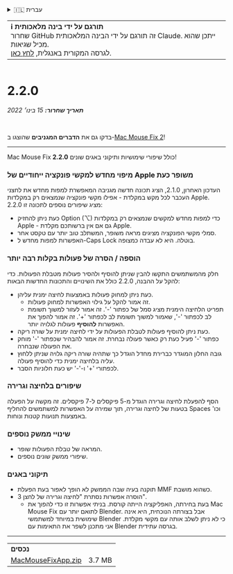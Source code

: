 <details>
<summary>🇮🇱 עברית</summary>

[🇬🇧 English (GitHub)](https://github.com/noah-nuebling/mac-mouse-fix/releases/tag/2.2.0)\
[🇦🇩 Català](https://redirect.macmousefix.com/?target=mmf-release&tag=2.2.0&locale=ca)\
[🇩🇪 Deutsch](https://redirect.macmousefix.com/?target=mmf-release&tag=2.2.0&locale=de)\
[🇪🇸 Español](https://redirect.macmousefix.com/?target=mmf-release&tag=2.2.0&locale=es)\
[🇫🇷 Français](https://redirect.macmousefix.com/?target=mmf-release&tag=2.2.0&locale=fr)\
[🇮🇩 Indonesia](https://redirect.macmousefix.com/?target=mmf-release&tag=2.2.0&locale=id)\
[🇮🇹 Italiano](https://redirect.macmousefix.com/?target=mmf-release&tag=2.2.0&locale=it)\
[🇭🇺 Magyar](https://redirect.macmousefix.com/?target=mmf-release&tag=2.2.0&locale=hu)\
[🇳🇱 Nederlands](https://redirect.macmousefix.com/?target=mmf-release&tag=2.2.0&locale=nl)\
[🇵🇱 Polski](https://redirect.macmousefix.com/?target=mmf-release&tag=2.2.0&locale=pl)\
[🇧🇷 Português (Brasil)](https://redirect.macmousefix.com/?target=mmf-release&tag=2.2.0&locale=pt-BR)\
[🇵🇹 Português (Portugal)](https://redirect.macmousefix.com/?target=mmf-release&tag=2.2.0&locale=pt-PT)\
[🇷🇴 Română](https://redirect.macmousefix.com/?target=mmf-release&tag=2.2.0&locale=ro)\
[🇸🇪 Svenska](https://redirect.macmousefix.com/?target=mmf-release&tag=2.2.0&locale=sv)\
[🇻🇳 Tiếng Việt](https://redirect.macmousefix.com/?target=mmf-release&tag=2.2.0&locale=vi)\
[🇹🇷 Türkçe](https://redirect.macmousefix.com/?target=mmf-release&tag=2.2.0&locale=tr)\
[🇨🇿 Čeština](https://redirect.macmousefix.com/?target=mmf-release&tag=2.2.0&locale=cs)\
[🇬🇷 Ελληνικά](https://redirect.macmousefix.com/?target=mmf-release&tag=2.2.0&locale=el)\
[🇷🇺 Русский](https://redirect.macmousefix.com/?target=mmf-release&tag=2.2.0&locale=ru)\
[🇺🇦 Українська](https://redirect.macmousefix.com/?target=mmf-release&tag=2.2.0&locale=uk)\
**🇮🇱 עברית**\
[🇸🇦 العربية](https://redirect.macmousefix.com/?target=mmf-release&tag=2.2.0&locale=ar)\
[🇮🇳 हिन्दी](https://redirect.macmousefix.com/?target=mmf-release&tag=2.2.0&locale=hi)\
[🇹🇭 ไทย](https://redirect.macmousefix.com/?target=mmf-release&tag=2.2.0&locale=th)\
[🇨🇳 中文 (简体)](https://redirect.macmousefix.com/?target=mmf-release&tag=2.2.0&locale=zh-Hans)\
[🇨🇳 中文 (繁體)](https://redirect.macmousefix.com/?target=mmf-release&tag=2.2.0&locale=zh-Hant)\
[🇭🇰 中文（香港)](https://redirect.macmousefix.com/?target=mmf-release&tag=2.2.0&locale=zh-HK)\
[🇯🇵 日本語](https://redirect.macmousefix.com/?target=mmf-release&tag=2.2.0&locale=ja)\
[🇰🇷 한국어](https://redirect.macmousefix.com/?target=mmf-release&tag=2.2.0&locale=ko)\
[Help translate Mac Mouse Fix to different languages!](https://github.com/noah-nuebling/mac-mouse-fix/discussions/731)
</details>
<table align=><td>
<b>ℹ️ תורגם על ידי בינה מלאכותית</b><br>
שחרור GitHub זה תורגם על ידי הבינה המלאכותית Claude. ייתכן שהוא מכיל שגיאות.<br>
לגרסה המקורית באנגלית, <a href="https://github.com/noah-nuebling/mac-mouse-fix/releases/tag/2.2.0">לחץ כאן</a>.
</td></table>

<table></table>

# 2.2.0
***תאריך שחרור:** 15 בינו׳ 2022*

<br>

בדקו גם את **הדברים המגניבים** שהוצגו ב-[Mac Mouse Fix 2](https://redirect.macmousefix.com/?target=mmf-release&tag=2.0.0&locale=he)!

---

Mac Mouse Fix **2.2.0** כולל שיפורי שימושיות ותיקוני באגים שונים!

### מיפוי מחדש למקשי פונקציה ייחודיים של Apple משופר כעת

העדכון האחרון, 2.1.0, הציג תכונה חדשה מגניבה המאפשרת למפות מחדש את לחצני העכבר לכל מקש במקלדת - אפילו מקשי פונקציה שנמצאים רק במקלדות Apple. 2.2.0 מציג שיפורים נוספים לתכונה זו:

- כעת ניתן להחזיק Option (⌥) כדי למפות מחדש למקשים שנמצאים רק במקלדות Apple - גם אם אין ברשותכם מקלדת Apple.
- סמלי מקשי הפונקציה מציגים מראה משופר, המשתלב טוב יותר עם טקסט אחר.
- האפשרות למפות מחדש ל-Caps Lock בוטלה. היא לא עבדה כמצופה.

### הוספה / הסרה של פעולות בקלות רבה יותר

חלק מהמשתמשים התקשו להבין שניתן להוסיף ולהסיר פעולות מטבלת הפעולות. כדי להקל על ההבנה, 2.2.0 כולל את השינויים והתכונות החדשות הבאות:

- כעת ניתן למחוק פעולות באמצעות לחיצה ימנית עליהן.
  - זה אמור להקל על גילוי האפשרות למחוק פעולות.
  - תפריט הלחיצה הימנית מציג סמל של כפתור '-'. זה אמור לעזור למשוך תשומת לב לכפתור '-', שאמור למשוך תשומת לב לכפתור '+'. זה אמור להפוך את האפשרות **להוסיף** פעולות לגלויה יותר.
- כעת ניתן להוסיף פעולות לטבלת הפעולות על ידי לחיצה ימנית על שורה ריקה.
- כפתור '-' פעיל כעת רק כאשר פעולה נבחרת. זה אמור להבהיר שכפתור '-' מוחק את הפעולה שנבחרה.
- גובה החלון המוגדר כברירת מחדל הוגדל כך שתהיה שורה ריקה גלויה שניתן ללחוץ עליה בלחיצה ימנית כדי להוסיף פעולה.
- לכפתורי '+' ו-'-' יש כעת חלוניות הסבר.

### שיפורים בלחיצה וגרירה

הסף להפעלת לחיצה וגרירה הוגדל מ-5 פיקסלים ל-7 פיקסלים. זה מקשה על הפעלה בטעות של לחיצה וגרירה, תוך שמירה על האפשרות למשתמשים להחליף Spaces וכו' באמצעות תנועות קטנות ונוחות.

### שינויי ממשק נוספים

- המראה של טבלת הפעולות שופר.
- שיפורי ממשק שונים נוספים.

### תיקוני באגים

- תוקנה בעיה שבה הממשק לא הופך לאפור בעת הפעלת MMF כשהוא מושבת.
- הוסרה אפשרות נסתרת "לחיצה וגרירה של לחצן 3".
  - בעת בחירתה, האפליקציה הייתה קורסת. בניתי אפשרות זו כדי להפוך את Mac Mouse Fix לתואם יותר עם Blender. אבל בצורתה הנוכחית, היא אינה שימושית במיוחד למשתמשי Blender כי לא ניתן לשלב אותה עם מקשי מקלדת. אני מתכנן לשפר את התאימות עם Blender בגרסה עתידית.

---

<table align="start">
<tr>
    <td colspan=2>
        <b>נכסים</b>
    </td>
</tr>
<tr>
    <td><a href="https://github.com/noah-nuebling/mac-mouse-fix/releases/download/2.2.0/MacMouseFixApp.zip">MacMouseFixApp.zip</a></td>
    <td>3.7 MB</td>
</tr>
</table>